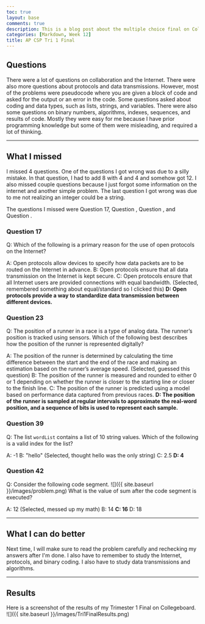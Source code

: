 ```yaml
---
toc: true
layout: base
comments: true
description: This is a blog post about the multiple choice final on Collegeboard for trimester 1 of AP CSP
categories: [Markdown, Week 12]
title: AP CSP Tri 1 Final
---
```


## Questions
There were a lot of questions on collaboration and the Internet. There were also more questions about protocols and data transmissions. However, most of the problems were pseudocode where you are given a block of code and asked for the output or an error in the code. Some questions asked about coding and data types, such as lists, strings, and variables. There were also some questions on binary numbers, algorithms, indexes, sequences, and results of code. Mostly they were easy for me because I have prior programming knowledge but some of them were misleading, and required a lot of thinking.

---

## What I missed
I missed 4 questions. One of the questions I got wrong was due to a silly mistake. In that question, I had to add 8 with 4 and 4 and somehow got 12. I also missed couple questions because I just forgot some information on the internet and another simple problem. The last question I got wrong was due to me not realizing an integer could be a string.

The questions I missed were Question 17, Question , Question , and Question .

### Question 17
Q: Which of the following is a primary reason for the use of open protocols on the Internet?

A: Open protocols allow devices to specify how data packets are to be routed on the Internet in advance.
B: Open protocols ensure that all data transmission on the Internet is kept secure.
C: Open protocols ensure that all Internet users are provided connections with equal bandwidth. (Selected, remembered something about equal/standard so I clicked this)
**D: Open protocols provide a way to standardize data transmission between different devices.**

### Question 23
Q: The position of a runner in a race is a type of analog data. The runner’s position is tracked using sensors. Which of the following best describes how the position of the runner is represented digitally?

A: The position of the runner is determined by calculating the time difference between the start and the end of the race and making an estimation based on the runner’s average speed. (Selected, guessed this question)
B: The position of the runner is measured and rounded to either 0 or 1 depending on whether the runner is closer to the starting line or closer to the finish line.
C: The position of the runner is predicted using a model based on performance data captured from previous races.
**D: The position of the runner is sampled at regular intervals to approximate the real-word position, and a sequence of bits is used to represent each sample.**

### Question 39
Q: The list `wordList` contains a list of 10 string values. Which of the following is a valid index for the list?

A: -1
B: "hello" (Selected, thought hello was the only string)
C: 2.5
**D: 4**

### Question 42
Q: Consider the following code segment.
![]({{ site.baseurl }}/images/problem.png) What is the value of sum after the code segment is executed?

A: 12 (Selected, messed up my math)
B: 14
**C: 16**
D: 18

---

## What I can do better
Next time, I will make sure to read the problem carefully and rechecking my answers after I'm done. I also have to remember to study the Internet, protocols, and binary coding. I also have to study data transmissions and algorithms.

---


## Results
Here is a screenshot of the results of my Trimester 1 Final on Collegeboard.
![]({{ site.baseurl }}/images/Tri1FinalResults.png)